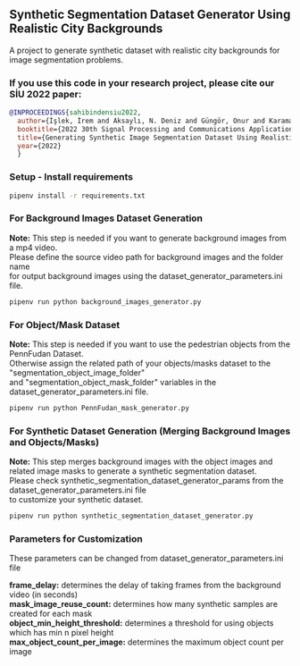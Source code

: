 Synthetic Segmentation Dataset Generator Using Realistic City Backgrounds
---------

A project to generate synthetic dataset with realistic city backgrounds for image segmentation problems.

### If you use this code in your research project, please cite our SİU 2022 paper:
```bibtex
@INPROCEEDINGS{sahibindensiu2022,
  author={İşlek, İrem and Aksaylı, N. Deniz and Güngör, Onur and Karaman, Çağla Çığ},
  booktitle={2022 30th Signal Processing and Communications Applications Conference (SIU)},
  title={Generating Synthetic Image Segmentation Dataset Using Realistic City Backgrounds},
  year={2022}
  }
```

### Setup - Install requirements

```bash
pipenv install -r requirements.txt
```

### For Background Images Dataset Generation

**Note:** This step is needed if you want to generate background images from a mp4 video. \
Please define the source video path for background images and the folder name \
for output background images using the dataset_generator_parameters.ini file.

```bash
pipenv run python background_images_generator.py
```

### For Object/Mask Dataset

**Note:** This step is needed if you want to use the pedestrian objects from the PennFudan Dataset. \
Otherwise assign the related path of your objects/masks dataset to the "segmentation_object_image_folder" \
and "segmentation_object_mask_folder" variables in the dataset_generator_parameters.ini file.

```bash
pipenv run python PennFudan_mask_generator.py
```

### For Synthetic Dataset Generation (Merging Background Images and Objects/Masks)

**Note:** This step merges background images with the object images and related image masks to generate a synthetic segmentation dataset. \
Please check synthetic_segmentation_dataset_generator_params from the dataset_generator_parameters.ini file \
to customize your synthetic dataset.

```bash
pipenv run python synthetic_segmentation_dataset_generator.py
```

### Parameters for Customization
These parameters can be changed from dataset_generator_parameters.ini file

**frame_delay:** determines the delay of taking frames from the background video (in seconds) \
**mask_image_reuse_count:** determines how many synthetic samples are created for each mask \
**object_min_height_threshold:** determines a threshold for using objects which has min n pixel height \
**max_object_count_per_image:** determines the maximum object count per image
